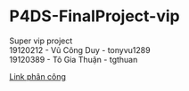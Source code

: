 # P4DS-FinalProject-vip  
Super vip project  
19120212 - Vũ Công Duy - tonyvu1289  
19120389 - Tô Gia Thuận - tgthuan 

[Link phân công](https://docs.google.com/spreadsheets/d/1MU3OdkQWU4d7gPZsNe_Fl8RoPZ0m-e2IO69LkqBpbPw/edit?usp=sharing)
